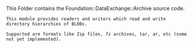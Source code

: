 This Folder contains the Foundation::DataExchange::Archive source code.

	This module provides readers and writers which read and write directory hierarchies of BLOBs.

	Supported are formats like Zip files, 7z archives, tar, ar, etc (some not yet implemented).
